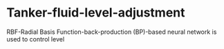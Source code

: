 # Tanker-fluid-level-adjustment
RBF-Radial Basis Function-back-production (BP)-based neural network is used to control level 
